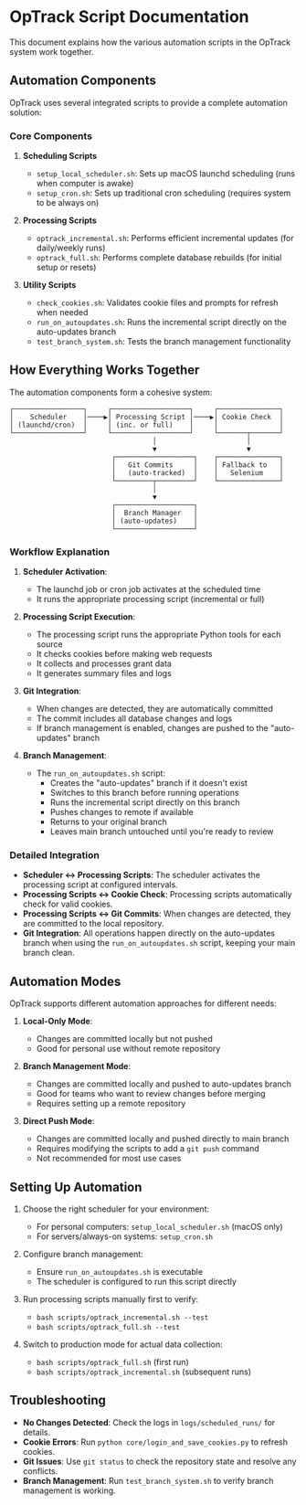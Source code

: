 # OpTrack Script Documentation

This document explains how the various automation scripts in the OpTrack system work together.

## Automation Components

OpTrack uses several integrated scripts to provide a complete automation solution:

### Core Components

1. **Scheduling Scripts**
   - `setup_local_scheduler.sh`: Sets up macOS launchd scheduling (runs when computer is awake)
   - `setup_cron.sh`: Sets up traditional cron scheduling (requires system to be always on)

2. **Processing Scripts**
   - `optrack_incremental.sh`: Performs efficient incremental updates (for daily/weekly runs)
   - `optrack_full.sh`: Performs complete database rebuilds (for initial setup or resets)

3. **Utility Scripts**
   - `check_cookies.sh`: Validates cookie files and prompts for refresh when needed
   - `run_on_autoupdates.sh`: Runs the incremental script directly on the auto-updates branch
   - `test_branch_system.sh`: Tests the branch management functionality

## How Everything Works Together

The automation components form a cohesive system:

```
┌─────────────────┐     ┌───────────────────┐     ┌───────────────┐
│    Scheduler    │────▶│ Processing Script │────▶│ Cookie Check  │
│ (launchd/cron)  │     │ (inc. or full)    │     │               │
└─────────────────┘     └───────────────────┘     └───────┬───────┘
                                   │                      │
                                   ▼                      ▼
                         ┌───────────────────┐    ┌───────────────┐
                         │   Git Commits     │    │ Fallback to   │
                         │   (auto-tracked)  │    │   Selenium    │
                         └─────────┬─────────┘    └───────────────┘
                                   │
                                   ▼
                         ┌───────────────────┐
                         │  Branch Manager   │
                         │ (auto-updates)    │
                         └───────────────────┘
```

### Workflow Explanation

1. **Scheduler Activation**:
   - The launchd job or cron job activates at the scheduled time
   - It runs the appropriate processing script (incremental or full)

2. **Processing Script Execution**:
   - The processing script runs the appropriate Python tools for each source
   - It checks cookies before making web requests
   - It collects and processes grant data
   - It generates summary files and logs

3. **Git Integration**:
   - When changes are detected, they are automatically committed
   - The commit includes all database changes and logs
   - If branch management is enabled, changes are pushed to the "auto-updates" branch

4. **Branch Management**:
   - The `run_on_autoupdates.sh` script:
     - Creates the "auto-updates" branch if it doesn't exist
     - Switches to this branch before running operations
     - Runs the incremental script directly on this branch
     - Pushes changes to remote if available
     - Returns to your original branch
     - Leaves main branch untouched until you're ready to review

### Detailed Integration

- **Scheduler ↔ Processing Scripts**: The scheduler activates the processing script at configured intervals.
- **Processing Scripts ↔ Cookie Check**: Processing scripts automatically check for valid cookies.
- **Processing Scripts ↔ Git Commits**: When changes are detected, they are committed to the local repository.
- **Git Integration**: All operations happen directly on the auto-updates branch when using the `run_on_autoupdates.sh` script, keeping your main branch clean.

## Automation Modes

OpTrack supports different automation approaches for different needs:

1. **Local-Only Mode**:
   - Changes are committed locally but not pushed
   - Good for personal use without remote repository

2. **Branch Management Mode**:
   - Changes are committed locally and pushed to auto-updates branch
   - Good for teams who want to review changes before merging
   - Requires setting up a remote repository

3. **Direct Push Mode**:
   - Changes are committed locally and pushed directly to main branch
   - Requires modifying the scripts to add a `git push` command
   - Not recommended for most use cases

## Setting Up Automation

1. Choose the right scheduler for your environment:
   - For personal computers: `setup_local_scheduler.sh` (macOS only)
   - For servers/always-on systems: `setup_cron.sh`

2. Configure branch management:
   - Ensure `run_on_autoupdates.sh` is executable
   - The scheduler is configured to run this script directly

3. Run processing scripts manually first to verify:
   - `bash scripts/optrack_incremental.sh --test`
   - `bash scripts/optrack_full.sh --test`

4. Switch to production mode for actual data collection:
   - `bash scripts/optrack_full.sh` (first run)
   - `bash scripts/optrack_incremental.sh` (subsequent runs)

## Troubleshooting

- **No Changes Detected**: Check the logs in `logs/scheduled_runs/` for details.
- **Cookie Errors**: Run `python core/login_and_save_cookies.py` to refresh cookies.
- **Git Issues**: Use `git status` to check the repository state and resolve any conflicts.
- **Branch Management**: Run `test_branch_system.sh` to verify branch management is working.